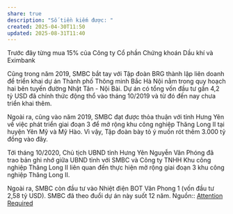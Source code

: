 ```yaml
---
share: true
description: "Số tiền kiếm được: "
created: 2025-04-30T11:50
updated: 2025-08-31T11:40
---
```

Trước đây từng mua 15% của Công ty Cổ phần Chứng khoán Dầu khí và Eximbank 

Cũng trong năm 2019, SMBC bắt tay với Tập đoàn BRG thành lập liên doanh để triển khai dự án Thành phố Thông minh Bắc Hà Nội nằm trong quy hoạch hai bên tuyến đường Nhật Tân - Nội Bài. Dự án có tổng vốn đầu tư gần 4,2 tỷ USD đã chính thức động thổ vào tháng 10/2019 và từ đó đến nay chưa triển khai thêm.

Ngoài ra, cũng vào năm 2019, SMBC đạt được thỏa thuận với tỉnh Hưng Yên về việc phát triển giai đoạn 3 để mở rộng khu công nghiệp Thăng Long II tại huyện Yên Mỹ và Mỹ Hào. Vì vậy, Tập đoàn bày tỏ ý muốn rót thêm 3.000 tỷ đồng vào đây.

Tới tháng 10/2020, Chủ tịch UBND tỉnh Hưng Yên Nguyễn Văn Phóng đã trao bản ghi nhớ giữa UBND tỉnh với SMBC và Công ty TNHH Khu công nghiệp Thăng Long II liên quan đến thực hiện mở rộng giai đoạn 3 khu công nghiệp Thăng Long II.

Ngoài ra, SMBC còn đầu tư vào Nhiệt điện BOT Vân Phong 1 (vốn đầu tư 2,58 tỷ USD). SMBC đã theo đuổi dự án này suốt 12 năm.
Nguồn:: [Attention Required](https://fireant.vn/bai-viet/smbc-sau-16-nam-dau-tu-vao-viet-nam-voi-eximbank-bao-viet-psi-ty-suat-loi-nhuan-thap-tham-chi-lo/20850027?jskey=pItHj5715ZEnSx2Dt56zy7KtQDBKf3%2BMpDU41UTwu4AG)
